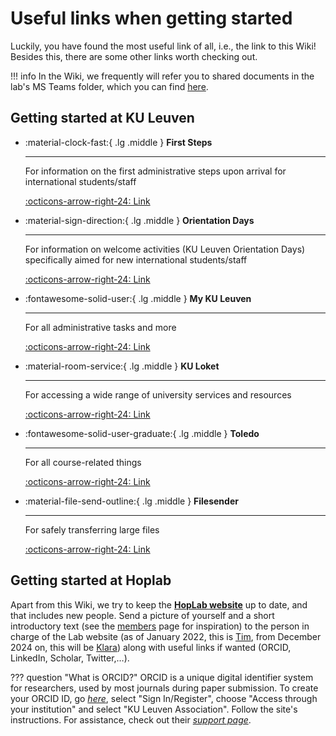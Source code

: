 # Useful links when getting started

Luckily, you have found the most useful link of all, i.e., the link to this Wiki! Besides this, there are some other links worth checking out.

!!! info
    In the Wiki, we frequently will refer you to shared documents in the lab's MS Teams folder, which you can find [here](https://teams.microsoft.com/l/channel/19%3A9fcb4eb9c75049d4bad118cf8afcb9cb%40thread.tacv2/Hoplab?groupId=714187e1-4ec7-496a-9922-933eb237402f&tenantId=3973589b-9e40-4eb5-800e-b0b6383d1621&ngc=true).

## Getting started at KU Leuven

<div class="grid cards" markdown>

- :material-clock-fast:{ .lg .middle } __First Steps__

    ---

    For information on the first administrative steps upon arrival for international students/staff

    [:octicons-arrow-right-24: Link](https://admin.kuleuven.be/personeel/english/international_staff/first_steps_upon_arrival)

- :material-sign-direction:{ .lg .middle } __Orientation Days__

    ---

    For information on welcome activities (KU Leuven Orientation Days) specifically aimed for new international students/staff

    [:octicons-arrow-right-24: Link](https://www.kuleuven.be/english/stuvo/pangaea/orientation-days)

- :fontawesome-solid-user:{ .lg .middle } __My KU Leuven__

    ---

    For all administrative tasks and more

    [:octicons-arrow-right-24: Link](https://admin.kuleuven.be/mykuleuven/en/mykuleuven)

- :material-room-service:{ .lg .middle } __KU Loket__

    ---

    For accessing a wide range of university services and resources

    [:octicons-arrow-right-24: Link](https://www.kuleuven.be/kuloket)

- :fontawesome-solid-user-graduate:{ .lg .middle } __Toledo__

    ---

    For all course-related things

    [:octicons-arrow-right-24: Link](https://toledo.kuleuven.be/english/)

- :material-file-send-outline:{ .lg .middle } __Filesender__

    ---

    For safely transferring large files

    [:octicons-arrow-right-24: Link](https://filesender.belnet.be/)

</div>

## Getting started at Hoplab

Apart from this Wiki, we try to keep the [__HopLab website__](https://www.hoplab.be/) up to date, and that includes new people. Send a picture of yourself and a short introductory text (see the [members](https://www.hoplab.be/people/) page for inspiration) to the person in charge of the Lab website (as of January 2022, this is [Tim](https://www.kuleuven.be/wieiswie/en/person/00149267), from December 2024 on, this will be [Klara](https://www.kuleuven.be/wieiswie/en/person/00116743)) along with useful links if wanted (ORCID, LinkedIn, Scholar, Twitter,…).

??? question "What is ORCID?"
    ORCID is a unique digital identifier system for researchers, used by most journals during paper submission. To create your ORCID ID, go [*here*](https://orcid.org/), select "Sign In/Register", choose "Access through your institution" and select "KU Leuven Association". Follow the site's instructions. For assistance, check out their [*support page*](https://support.orcid.org/hc/en-us/articles/360006897454-How-do-I-register-for-an-ORCID-ID).
